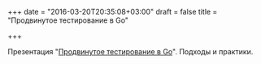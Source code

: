 +++
date = "2016-03-20T20:35:08+03:00"
draft = false
title = "Продвинутое тестирование в Go"

+++

<p>Презентация &quot;<a href="https://speakerdeck.com/mitchellh/advanced-testing-with-go">Продвинутое тестирование в Go</a>&quot;. Подходы и практики.</p>

